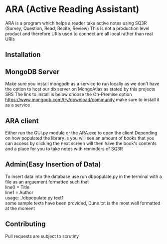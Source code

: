 # ARA (Active Reading Assistant)

ARA is a program which helps a reader take active notes using SQ3R (Survey, Question, Read, Recite, Review)
This is not a production level product and therefore URIs used to connect are all local rather than real URIs

## Installation
## MongoDB Server
Make sure you install mongodb as a service to run locally as we don't have the option to host our db server on MongoAtlas as stated by this projects SRS
The link to install is below choose the On-Premise option
https://www.mongodb.com/try/download/community
make sure to install it as a service
## ARA client
Either run the GUI.py module or the ARA.exe to open the client
Depending on how populated the library is you will see an amount of books that you can access by clicking
the next screen will then have the book's contents and a place for you to take notes with reminders of SQ3R

## Admin(Easy Insertion of Data)
To insert data into the database use run dbpopulate.py in the terminal with a file as an arguement formatted such that  
line0 = Title  
line1 = Author  
usage: ./dbpopulate.py text1  
some sample texts have been provided, Dune.txt is the most well formatted at the moment

## Contributing
Pull requests are subject to scrutiny

